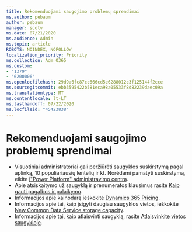```yaml
---
title: Rekomenduojami saugojimo problemų sprendimai
ms.author: pebaum
author: pebaum
manager: scotv
ms.date: 07/21/2020
ms.audience: Admin
ms.topic: article
ROBOTS: NOINDEX, NOFOLLOW
localization_priority: Priority
ms.collection: Adm_O365
ms.custom:
- "1379"
- "6200006"
ms.openlocfilehash: 29d9a6fc87cc666cd5e6288012c3f125144f2cce
ms.sourcegitcommit: ebb3595422b581eca98a05533f8d82239daec09a
ms.translationtype: MT
ms.contentlocale: lt-LT
ms.lasthandoff: 07/22/2020
ms.locfileid: "45423838"
---
```

# <a name="recommended-solutions-for-storage-issues"></a>Rekomenduojami saugojimo problemų sprendimai

- Visuotiniai administratoriai gali peržiūrėti saugyklos suskirstymą pagal aplinką, 10 populiariausių lentelių ir kt. Norėdami pamatyti suskirstymą, eikite į["Power Platform" administravimo centrą](https://admin.powerplatform.microsoft.com/analytics/d365ce). 
- Apie atsiskaitymo už saugyklą ir prenumeratos klausimus rasite [Kaip gauti pagalbos ir palaikymo](https://docs.microsoft.com/dynamics365/customer-engagement/admin/contact-information-microsoft-dynamics-365-online-billing-support).
- Informacijos apie kainodarą ieškokite [Dynamics 365 Pricing](https://dynamics.microsoft.com/pricing/).
- Informacijos apie tai, kaip įsigyti daugiau saugyklos vietos, ieškokite [New Common Data Service storage capacity](https://go.microsoft.com/fwlink/p/?linkid=2010782).
- Informacijos apie tai, kaip atlaisvinti saugyklą, rasite [Atlaisvinkite vietos saugykloje](https://go.microsoft.com/fwlink/p/?linkid=2011105).